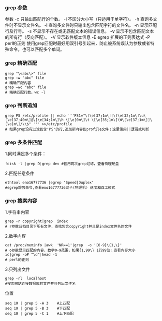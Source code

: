 ### grep 参数
参数
-c 只输出匹配行的个数。
-i 不区分大小写（只适用于单字符）。
-h 查询多文件时不显示文件名。
-l 查询多文件时只输出包含匹配字符的文件名。
-n 显示匹配行及行号。
-s 不显示不存在或无匹配文本的错误信息。
**-v** 显示不包含匹配文本的所有行（反向匹配）。
-V 显示软件版本信息
-E  egrep 扩展的正则表达式
-P perl的正则
使用grep匹配时最好用双引号引起来，防止被系统误认为参数或者特殊命令，也可以匹配多个单词。

### grep 精确匹配
```shell
grep "\<abc\>" file
grep –w "abc" file
# 精确匹配内容
grep –wc "abc" file
# 精确匹配行数，wc -l
```

### grep 判断追加
```shell
grep PS /etc/profile || echo '''PS1="\[\e[37;1m\][\[\e[32;1m\]\u\[\e[37;40m\]@\[\e[34;1m\]\h \[\e[0m\]\t \[\e[35;1m\]\W\[\e[37;1m\]]\[\e[m\]/\\$" ''' >>/etc/profile
# 如果grep没有过滤到含'PS'的行,追加新内容到profile文件；这里使用||逻辑或判断
```

### grep 多条件匹配

1.同时满足多个条件：
```shell
fdisk -l |grep D|grep dev #套用两次grep过滤，查看物理硬盘
```


2.匹配任意条件
```shell
ethtool eno16777736 |egrep 'Speed|Duplex'
#egrep增强命令,查看eno16777736网卡(物理机) 速度和双工模式
```



### grep 搜索内容

1.字符串内容
```shell
grep -r copyright|grep  index
# r参数归档目录下所有文件，查找包含copyright并且是index文件名的文件
```
2.数字内容
```shell
cat /proc/meminfo |awk  'NR==1'|grep  -o '[0-9]\{1,\}'
# o参数显示匹配的内容，数字0-9范围，如果{1,99\} 1行99位；查看内存大小
id|grep -oP "\d"|head -1
# perl的正则
```
3.只列出文件
```shell
grep -rl  localhost
#搜索网站连接数据库的文件并只列出文件名
```

位置
```shell
seq 10 | grep 5 -A 3    #上匹配
seq 10 | grep 5 -B 3    #下匹配
seq 10 | grep 5 -C 1    #上下匹配
```